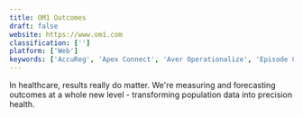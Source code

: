 ```yaml
---
title: OM1 Outcomes
draft: false 
website: https://www.om1.com
classification: ['']
platform: ['Web']
keywords: ['AccuReg', 'Apex Connect', 'Aver Operationalize', 'Episode Connect', 'Episode Manager', 'HealtheRegistries', 'LexisNexis MemberPoint', 'Physician Coder', 'Qlik Analytics Platform', 'Qlik DataMarket', 'QlikSense', 'Qlikview', 'Quadax Health Systems Solutions', 'Sift Healthcare', 'Simplee', 'SoftCure Hospital Software', 'TrustHub', 'iClinic', 'nThrive']
---
```

In healthcare, results really do matter. We're measuring and forecasting outcomes at a whole new level - transforming population data into precision health.